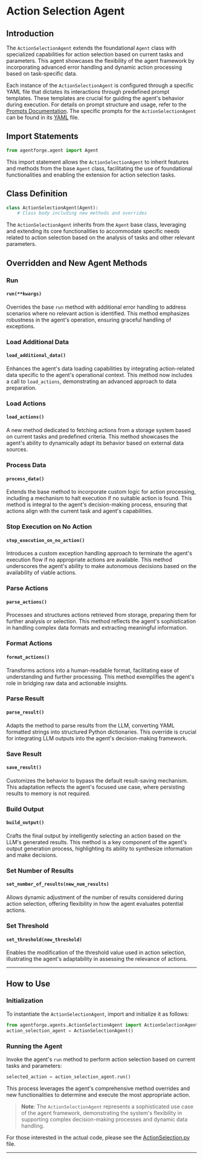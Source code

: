 # Action Selection Agent

## Introduction

The `ActionSelectionAgent` extends the foundational `Agent` class with specialized capabilities for action selection based on current tasks and parameters. This agent showcases the flexibility of the agent framework by incorporating advanced error handling and dynamic action processing based on task-specific data.

Each instance of the `ActionSelectionAgent` is configured through a specific YAML file that dictates its interactions through predefined prompt templates. These templates are crucial for guiding the agent's behavior during execution. For details on prompt structure and usage, refer to the [Prompts Documentation](../../Agents/AgentPrompts.md). The specific prompts for the `ActionSelectionAgent` can be found in its [YAML](../../../src/agentforge/utils/installer/agents/ModuleAgents/ActionSelectionAgent.yaml) file.

## Import Statements
```python
from agentforge.agent import Agent
```
This import statement allows the `ActionSelectionAgent` to inherit features and methods from the base `Agent` class, facilitating the use of foundational functionalities and enabling the extension for action selection tasks.

## Class Definition
```python
class ActionSelectionAgent(Agent):
    # Class body including new methods and overrides
```
The `ActionSelectionAgent` inherits from the `Agent` base class, leveraging and extending its core functionalities to accommodate specific needs related to action selection based on the analysis of tasks and other relevant parameters.

## Overridden and New Agent Methods

### Run
#### `run(**kwargs)`
Overrides the base `run` method with additional error handling to address scenarios where no relevant action is identified. This method emphasizes robustness in the agent's operation, ensuring graceful handling of exceptions.

### Load Additional Data
#### `load_additional_data()`
Enhances the agent's data loading capabilities by integrating action-related data specific to the agent's operational context. This method now includes a call to `load_actions`, demonstrating an advanced approach to data preparation.

### Load Actions
#### `load_actions()`
A new method dedicated to fetching actions from a storage system based on current tasks and predefined criteria. This method showcases the agent's ability to dynamically adapt its behavior based on external data sources.

### Process Data
#### `process_data()`
Extends the base method to incorporate custom logic for action processing, including a mechanism to halt execution if no suitable action is found. This method is integral to the agent's decision-making process, ensuring that actions align with the current task and agent's capabilities.

### Stop Execution on No Action
#### `stop_execution_on_no_action()`
Introduces a custom exception handling approach to terminate the agent's execution flow if no appropriate actions are available. This method underscores the agent's ability to make autonomous decisions based on the availability of viable actions.

### Parse Actions
#### `parse_actions()`
Processes and structures actions retrieved from storage, preparing them for further analysis or selection. This method reflects the agent's sophistication in handling complex data formats and extracting meaningful information.

### Format Actions
#### `format_actions()`
Transforms actions into a human-readable format, facilitating ease of understanding and further processing. This method exemplifies the agent's role in bridging raw data and actionable insights.

### Parse Result
#### `parse_result()`
Adapts the method to parse results from the LLM, converting YAML formatted strings into structured Python dictionaries. This override is crucial for integrating LLM outputs into the agent's decision-making framework.

### Save Result
#### `save_result()`
Customizes the behavior to bypass the default result-saving mechanism. This adaptation reflects the agent's focused use case, where persisting results to memory is not required.

### Build Output
#### `build_output()`
Crafts the final output by intelligently selecting an action based on the LLM's generated results. This method is a key component of the agent's output generation process, highlighting its ability to synthesize information and make decisions.

### Set Number of Results
#### `set_number_of_results(new_num_results)`
Allows dynamic adjustment of the number of results considered during action selection, offering flexibility in how the agent evaluates potential actions.

### Set Threshold
#### `set_threshold(new_threshold)`
Enables the modification of the threshold value used in action selection, illustrating the agent's adaptability in assessing the relevance of actions.

---

## How to Use

### Initialization
To instantiate the `ActionSelectionAgent`, import and initialize it as follows:
```python
from agentforge.agents.ActionSelectionAgent import ActionSelectionAgent
action_selection_agent = ActionSelectionAgent()
```

### Running the Agent
Invoke the agent's `run` method to perform action selection based on current tasks and parameters:
```python
selected_action = action_selection_agent.run()
```
This process leverages the agent's comprehensive method overrides and new functionalities to determine and execute the most appropriate action.

> **Note**: The `ActionSelectionAgent` represents a sophisticated use case of the agent framework, demonstrating the system's flexibility in supporting complex decision-making processes and dynamic data handling.

For those interested in the actual code, please see the [ActionSelection.py](../../../src/agentforge/agents/ActionSelectionAgent.py) file.

--- 
